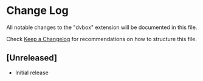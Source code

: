 # Change Log

All notable changes to the "dvbox" extension will be documented in this file.

Check [Keep a Changelog](http://keepachangelog.com/) for recommendations on how to structure this file.

## [Unreleased]

- Initial release